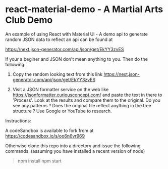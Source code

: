 # react-material-demo  -  A Martial Arts Club Demo

An example of using React with Material Ui - 
A demo api to generate random JSON data to reflect an api can be found at 

https://next.json-generator.com/api/json/get/EkYY3zvES

  If your a beginer and JSON don't mean anything to you. Then do the following:

  1) Copy the random looking text from this link https://next.json-generator.com/api/json/get/EkYY3zvES

  2) Visit a JSON formatter service on the web like https://jsonformatter.curiousconcept.com/
     and paste the text in there to 'Process'. Look at the results and compare them to the original. 
     Do you see any patterns ? Does the original file reflect anything in the tree structure ? 
     Use Google or YouTube to research.


Instructions: 

A codeSandbox is available to fork from at https://codesandbox.io/s/oo6n6vr969

Otherwise clone this repo into a directory and issue the following commands.
(assuming you have installed a recent version of node)

> npm install 
> npm start


